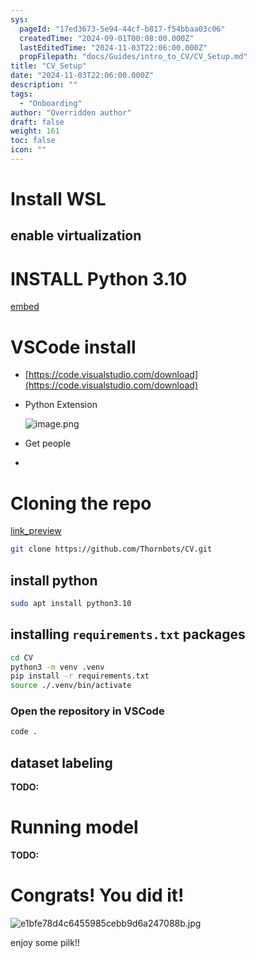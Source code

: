 ```yaml
---
sys:
  pageId: "17ed3673-5e94-44cf-b817-f54bbaa03c06"
  createdTime: "2024-09-01T00:08:00.000Z"
  lastEditedTime: "2024-11-03T22:06:00.000Z"
  propFilepath: "docs/Guides/intro_to_CV/CV_Setup.md"
title: "CV_Setup"
date: "2024-11-03T22:06:00.000Z"
description: ""
tags:
  - "Onboarding"
author: "Overridden author"
draft: false
weight: 161
toc: false
icon: ""
---
```


# Install WSL

## enable virtualization

# INSTALL Python 3.10

[embed](https://www.rose-hulman.edu/class/csse/csse132/2425a/labs/prelab1-wsl2.html)

# VSCode install

- [https://code.visualstudio.com/download](https://code.visualstudio.com/download)
- Python Extension

	![image.png](https://prod-files-secure.s3.us-west-2.amazonaws.com/d518164a-d88e-44d1-a4ee-3adb3bd8bce0/d82b6650-a5e4-4d3c-b8c9-93d817dae00e/image.png?X-Amz-Algorithm=AWS4-HMAC-SHA256&X-Amz-Content-Sha256=UNSIGNED-PAYLOAD&X-Amz-Credential=ASIAZI2LB4666EEHSTNI%2F20250227%2Fus-west-2%2Fs3%2Faws4_request&X-Amz-Date=20250227T161012Z&X-Amz-Expires=3600&X-Amz-Security-Token=IQoJb3JpZ2luX2VjEEAaCXVzLXdlc3QtMiJIMEYCIQCI4pXuRZYoeAHXQ%2Bs7Iwlgu2dN6uOgnQ%2Bnv2i3%2FmDPSgIhAJrLUsSHIDQAFjRy77DdH%2Fo1oDNEiBPg2G4XG%2BHvve5%2BKv8DCHkQABoMNjM3NDIzMTgzODA1Igw1A5rbPACHkRnK2EIq3ANRbjmRhHcJpf%2B4XrVAgP0pT41xz3fq5QfdYO3XEZq8sM2BMnrP9X%2BBxsqlRfvLcY422O6G45kDnfkQ3AL7mYPZNfHOLpSCB7T%2FWCGK94rkvTMWkV7HiNBGnCps1kMmIs5eEwDTitei9t9eTzPk6nHeh3iEb53Gt%2BwuXcuS32cOgSHgT%2BwoMHws8nSiWZLHoLyecjotA1aXeepQDlVxWkqxMUHnl5tEixj9BXOW7n%2FPDtZcCUR%2F59G67TvUarp1dLdvGQmk5Pn%2Fd52v6BDqguLBty7d3tPBRmLCwWNCYvuoEMKflLEE4bzVPLJPoJTs1pNbShH0IZVPLdUCU9XU1kYMaAatBbZiBfhz3Q0DIO%2Ftptj%2BXXulUhGilv9scXyqS8IJCtD95WzEzh5n9zatRtW%2FjuoSlQu%2Fddyz6e0d6hQLrZklm69kwm2cSUqguGbr1FnD0gAnG7lP9acqoiT1Q3pxiC6ew37Y4I17UcJcB3Tr51BKsdDW6nmhUxbIeKRV1bjee1M9VPjcQtxMgG9FsQMbDR6UjTizCBtMtBOy8mPocVz%2By01hmQdrLeJxs32OOrJYgcmQ9Rks%2FIovqNI%2B8xJF%2BDY0znZ5a8KbCwrGAKbIfDHfW%2FCVf8PZGcUHDDCKjYK%2BBjqkAXpWu1ocTy0VVVFICpiON8UGDI4x%2FGlmJ%2BT7yIHI1XR6l%2F54HhTp1dgMkLGLc8wl2mMpXeoPO4XbW2JtNFpQBWgyc%2BMm7JO%2B%2BZYn9haxOSShZBtoH%2BG%2BgsTz0KLJR9086Sqo0Urziy2SoFh8K7sxXhobW0L1BV29n9EKsIITlKeDMDLN6N8yZlHHVDolcSIjmiZwErnchGYPxbY%2BkGuKxTozjeNc&X-Amz-Signature=5bb20d2ec05c63a3bbe30e3721ecafb9e3e057e43681eb5f38faf705ac5c4cb3&X-Amz-SignedHeaders=host&x-id=GetObject)
- Get people
- 

# Cloning the repo

[link_preview](https://github.com/Thornbots/CV/)

```bash
git clone https://github.com/Thornbots/CV.git
```

## install python

```bash
sudo apt install python3.10
```

## installing `requirements.txt` packages

```bash
cd CV
python3 -m venv .venv
pip install -r requirements.txt
source ./.venv/bin/activate
```

### Open the repository in VSCode

```bash
code .
```

## dataset labeling  

**TODO:**

# Running model

**TODO:**

# Congrats! You did it!

![e1bfe78d4c6455985cebb9d6a247088b.jpg](https://prod-files-secure.s3.us-west-2.amazonaws.com/d518164a-d88e-44d1-a4ee-3adb3bd8bce0/7d1ce04e-65d6-40c8-814d-754280e9515a/e1bfe78d4c6455985cebb9d6a247088b.jpg?X-Amz-Algorithm=AWS4-HMAC-SHA256&X-Amz-Content-Sha256=UNSIGNED-PAYLOAD&X-Amz-Credential=ASIAZI2LB466Q7SEUWCB%2F20250227%2Fus-west-2%2Fs3%2Faws4_request&X-Amz-Date=20250227T161011Z&X-Amz-Expires=3600&X-Amz-Security-Token=IQoJb3JpZ2luX2VjEEAaCXVzLXdlc3QtMiJIMEYCIQDRJHlQkfjvMI9CTG8sSWPL%2FRtqWK0PbBffHzGUcj0ROQIhAIbLsmvj6Afdbxskmr4hqcIKJOuiJrlt7mbVHqWkgHFsKv8DCHkQABoMNjM3NDIzMTgzODA1IgwKlCQJ6YILhGInX%2Fgq3AMjn5ujfORVa4xt8c4kJDIsPSepZ%2FfWrE5EkOmwyiKjmjImKvl%2FF7umAa4izAm13SeaWUB%2Bo46%2F9z6vtE81LWWPIMS6yLXyEK4EeUc2fSJmWtX7fezipZ5%2BtGLy00S%2BdZJCs9cILwIGWeNY4sNce7wd4sQhpuEaJqGCMuDInYU2XRGw%2BHEtbt%2BfaFc2uao%2F6aifiMa5N8Nh%2BCU0atKeT05VpBK0ftyBLbtd8BBipT91hFlM5OXtn%2FujZTAN1Rbr1Wp%2BdEQXJeRLG3CBkYNlH8IBZ0JXgMWd2fbZK%2Bd6aEL5mYZsp4bMgxoaPkkVf6UfmU3YSDkU4%2B55gWSUgvE0ai0bgmLIgn7MwrvSlV26zG5gx7NsBxAMaqgzDozD7Im21XpwpcVRg0PJg1w%2FZQb1rVJ8Go1OnvJnaVdtIl7a2VjVka29IFOxoFDmoUEU9soYWwnEZbBcMtjTt0ZrVi8syCK5u1csQPJsi5diTXpP%2BWvjFeZlJeP0TbUhHsHem21bikuBSWsHY1U2qrZ4IOOFgWQ3g4r2hbSwBxGHlaOh6Tkh6YCT1hM6EfNzfKqL2R7RD9vbWUO7hjF3T9TOwWDDr74c8xnN%2BuOlgbFtRDCnSVu%2BI%2BT%2FSB1gFlKcLLriDDCmjYK%2BBjqkAemmYUChJ5oJDmlgZy%2B6OCxzJJhikjs7oX5MHrCM7p3%2FCRC0iw8orFgWRk0Cd9tM1jKNVibEcc8%2Fq9pxik0nLNOwHFkXXomsambxbjf0Dz1g2XxN0ZNCtr1sJX%2Bs0Be5c1OO9RzgOaqIgj%2Ft%2FB%2FY4nLSRsqMFHBfNRzfYyKosQv5G9SnQoOVi%2B3MWQGjzuLvIE6B8rWQOuj3FVidfoqBy5mk2jZ8&X-Amz-Signature=1c92a26f85f76925cea713759f25e9b3d337e3540147536744ba4d093150a6b4&X-Amz-SignedHeaders=host&x-id=GetObject)

enjoy some pilk!!

